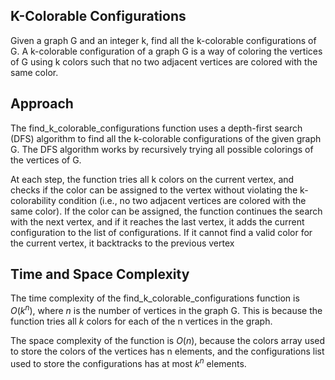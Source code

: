 ## K-Colorable Configurations

Given a graph G and an integer k, find all the k-colorable configurations of G. A k-colorable configuration of a graph G is a way of coloring the vertices of G using k colors such that no two adjacent vertices are colored with the same color.

## Approach

The find_k_colorable_configurations function uses a depth-first search (DFS) algorithm to find all the k-colorable configurations of the given graph G. The DFS algorithm works by recursively trying all possible colorings of the vertices of G.

At each step, the function tries all k colors on the current vertex, and checks if the color can be assigned to the vertex without violating the k-colorability condition (i.e., no two adjacent vertices are colored with the same color). If the color can be assigned, the function continues the search with the next vertex, and if it reaches the last vertex, it adds the current configuration to the list of configurations. If it cannot find a valid color for the current vertex, it backtracks to the previous vertex

## Time and Space Complexity

The time complexity of the find_k_colorable_configurations function is $O(k^n)$, where $n$ is the number of vertices in the graph G. This is because the function tries all $k$ colors for each of the n vertices in the graph.

The space complexity of the function is $O(n)$, because the colors array used to store the colors of the vertices has n elements, and the configurations list used to store the configurations has at most $k^n$ elements.
